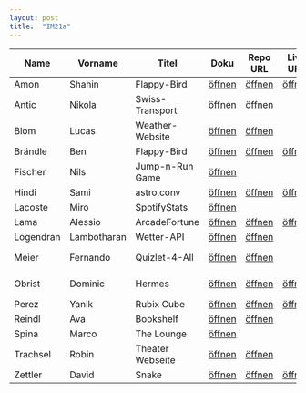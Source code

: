 ```yaml
---
layout: post
title:  "IM21a"
---
```


| Name       | Vorname   | Titel            | Doku         | Repo URL     | Live URL     | Folien       | Status         | Option   | Tech-Stack |
| ---------- | --------- | ---------------- | ------------ | ------------ | ------------ | ------------ | -------------- | -------- | ---------- |
| Amon       | Shahin    | Flappy-Bird      | [öffnen][11] | [öffnen][31] | [öffnen][51] |              | <r>Coding</r>  | Mix      | Next.js    |
| Antic      | Nikola    | Swiss-Transport  | [öffnen][12] | [öffnen][32] |              |              | <r>Coding</r>  | React    |            |
| Blom       | Lucas     | Weather-Website  | [öffnen][13] | [öffnen][33] |              |              | <r>Coding</r>  | JS       |            |
| Brändle    | Ben       | Flappy-Bird      | [öffnen][14] | [öffnen][34] | [öffnen][54] |              | <r>Coding</r>  | Mix      | Next.js    |
| Fischer    | Nils      | Jump-n-Run Game  | [öffnen][15] |              |              |              | <r>Coding</r>  | Mix      |            |
| Hindi      | Sami      | astro.conv       | [öffnen][16] | [öffnen][36] | [öffnen][56] |              | <r>Coding</r>  | Mix      | Next.js    |
| Lacoste    | Miro      | SpotifyStats     | [öffnen][17] |              |              |              | <r>Coding</r>  | Mix      |            |
| Lama       | Alessio   | ArcadeFortune    | [öffnen][19] | [öffnen][39] | [öffnen][59] |              | <r>Coding</r>  | React    |            |
| Logendran  | Lambotharan | Wetter-API     | [öffnen][20] | [öffnen][40] |              |              | <r>Coding</r>  | JS       |            |
| Meier      | Fernando  | Quizlet-4-All    | [öffnen][21] | [öffnen][41] |              |              | <r>Coding</r>  | Mix      | MERN ??    |
| Obrist     | Dominic   | Hermes           | [öffnen][22] | [öffnen][42] | [öffnen][62] |              | <r>Coding</r>  | Mix      | MERN ??    |
| Perez      | Yanik     | Rubix Cube       | [öffnen][23] | [öffnen][43] | [öffnen][63] |              | <r>Coding</r>  | JS       | Three.js   |
| Reindl     | Ava       | Bookshelf        | [öffnen][24] | [öffnen][44] |              |              | <r>Coding</r>  | Mix      |            |
| Spina      | Marco     | The&nbsp;Lounge  | [öffnen][25] |              |              |              | <r>Coding</r>  | React    |            |
| Trachsel   | Robin     | Theater Webseite | [öffnen][26] | [öffnen][46] |              |              | <r>Coding</r>  | Mix      |            |
| Zettler    | David     | Snake            | [öffnen][27] | [öffnen][47] | [öffnen][67] |              | <r>Coding</r>  | JS       |            |

<style>
r { color: Red }
o { color: Orange }
g { color: Green }
v { color: Darkviolet }
</style>


[11]: doc_im21a/S4F-Projekt_Shahin.pdf
[31]: https://github.com/BWizard06/flappy-bird
[51]: https://rildes-flappy-bird.netlify.app

[12]: doc_im21a/S4F-Projekt_Nikola_Antic_Swiss-Transport.pdf
[32]: https://github.com/anticN/S4F-Project-Swiss-Transport

[13]: doc_im21a/S4F-Projekt_Lucas_Blom.pdf
[33]: https://github.com/SkateFastEatTrash/S4F_Project

[14]: doc_im21a/S4F-Projekt_Ben_Brändle.pdf
[34]: https://github.com/BWizard06/flappy-bird
[54]: https://rildes-flappy-bird.netlify.app

[15]: doc_im21a/S4F-Projekt_Nils_Fischer_Jump_and_Run_game.pdf
[35]: https://github.com/FischerNils06/S4F_Projekt.git

[16]: doc_im21a/S4F-Projekt_Sami_Astro.Conv.pdf
[36]: https://github.com/FujiwaraChoki/astro.conv
[56]: https://astro-conv.vercel.app

[17]: doc_im21a/S4F-Projekt_Miro_Lacoste.pdf

[19]: doc_im21a/S4F-Projekt_Alessio_Lama.pdf
[39]: https://github.com/ArcadeFortune/new-game
[59]: https://orenonew-game.vercel.app/

[20]: doc_im21a/S4F-Projekt_Lambotharan_Logendran_Wetter-API.pdf
[40]: https://github.com/lambooo1/S4F-Projekt

[21]: doc_im21a/S4F-Projekt_Fernando_Meier_Quizlet4All.pdf
[41]: https://github.com/FernandoMeier/S4F-project

[22]: doc_im21a/S4F-Projekt_Dominic.pdf
[42]: https://github.com/obristdominic/Hermes.git
[62]: https://hermes-vert.vercel.app/

[23]: doc_im21a/S4F-Projekt_Yanik_Perez.pdf
[43]: https://github.com/TownOfGoog/Rubics-Cube
[63]: https://townofgoog.github.io/Rubics-Cube/

[24]: doc_im21a/S4F-Projekt_Ava.pdf
[44]: https://github.com/javathea/bookshelf.git

[25]: doc_im21a/S4F-Projekt_Marco_Spina.pdf

[26]: doc_im21a/S4F-Projekt_Robin_Trachel.pdf
[46]: https://github.com/DoctorProgrammer/theater-robehuuse

[27]: doc_im21a/S4F-Projekt_David_Zettler.pdf
[47]: https://github.com/nxtdxve/snake-web
[67]: https://snake.zettler.dev/
